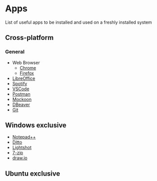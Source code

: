# Apps

List of useful apps to be installed and used on a freshly installed system

## Cross-platform

### General

- Web Browser
    - [Chrome](https://www.google.com/chrome/)
    - [Firefox](https://www.firefox.com/en-US/browsers/desktop/windows/)
- [LibreOffice](https://www.libreoffice.org/)
- [Spotify](https://open.spotify.com/)
- [VSCode](https://code.visualstudio.com/)
- [Postman](https://www.postman.com/downloads/)
- [Mockoon](https://mockoon.com/)
- [DBeaver](https://dbeaver.io/download/)
- [Git](https://git-scm.com/downloads)

## Windows exclusive

- [Notepad++](https://notepad-plus-plus.org/downloads/)
- [Ditto](https://github.com/sabrogden/Ditto)
- [Lightshot](https://app.prntscr.com/en/)
- [7-zip](https://www.7-zip.org/)
- [draw.io](https://www.drawio.com/)

## Ubuntu exclusive
